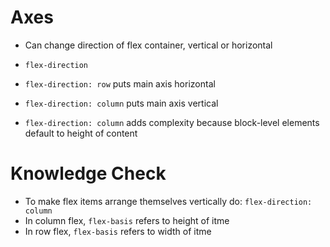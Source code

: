 # Axes
* Can change direction of flex container, vertical or horizontal

* `flex-direction` 
* `flex-direction: row` puts main axis horizontal
* `flex-direction: column` puts main axis vertical
* `flex-direction: column` adds complexity because block-level elements default to height of content

# Knowledge Check
* To make flex items arrange themselves vertically do: `flex-direction: column`
* In column flex, `flex-basis` refers to height of itme
* In row flex, `flex-basis` refers to width of itme
